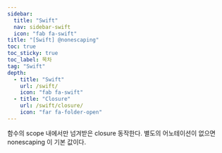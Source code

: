 ```yaml
---
sidebar:
  title: "Swift"
  nav: sidebar-swift
  icon: "fab fa-swift"
title: "[Swift] @nonescaping"
toc: true
toc_sticky: true
toc_label: 목차
tag: "Swift"
depth:
  - title: "Swift"
    url: /swift/
    icon: "fab fa-swift"
  - title: "Closure"
    url: /swift/closure/
    icon: "far fa-folder-open"
---
```

함수의 scope 내에서만 넘겨받은 closure 동작한다. 별도의 어노테이션이 없으면 nonescaping 이 기본 값이다.
